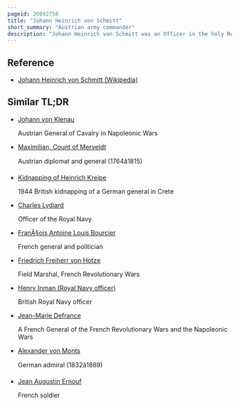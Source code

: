 ```yaml
---
pageid: 26092758
title: "Johann Heinrich von Schmitt"
short_summary: "Austrian army commander"
description: "Johann Heinrich von Schmitt was an Officer in the holy Roman Empire. He was arguably one of the most successful Chiefs of Staff he rose to the Rank of Feldmarshalleutnant during the french Revolutionary and the napoleonic Wars."
---
```


## Reference

- [Johann Heinrich von Schmitt (Wikipedia)](https://en.wikipedia.org/?curid=26092758)

## Similar TL;DR

- [Johann von Klenau](/tldr/en/johann-von-klenau)

  Austrian General of Cavalry in Napoleonic Wars

- [Maximilian, Count of Merveldt](/tldr/en/maximilian-count-of-merveldt)

  Austrian diplomat and general (1764â1815)

- [Kidnapping of Heinrich Kreipe](/tldr/en/kidnapping-of-heinrich-kreipe)

  1944 British kidnapping of a German general in Crete

- [Charles Lydiard](/tldr/en/charles-lydiard)

  Officer of the Royal Navy

- [FranÃ§ois Antoine Louis Bourcier](/tldr/en/francois-antoine-louis-bourcier)

  French general and politician

- [Friedrich Freiherr von Hotze](/tldr/en/friedrich-freiherr-von-hotze)

  Field Marshal, French Revolutionary Wars

- [Henry Inman (Royal Navy officer)](/tldr/en/henry-inman-royal-navy-officer)

  British Royal Navy officer

- [Jean-Marie Defrance](/tldr/en/jean-marie-defrance)

  A French General of the French Revolutionary Wars and the Napoleonic Wars

- [Alexander von Monts](/tldr/en/alexander-von-monts)

  German admiral (1832â1889)

- [Jean Augustin Ernouf](/tldr/en/jean-augustin-ernouf)

  French soldier
